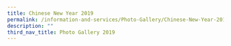 ```yaml
---
title: Chinese New Year 2019
permalink: /information-and-services/Photo-Gallery/Chinese-New-Year-2019/permalink
description: ""
third_nav_title: Photo Gallery 2019
---
```


